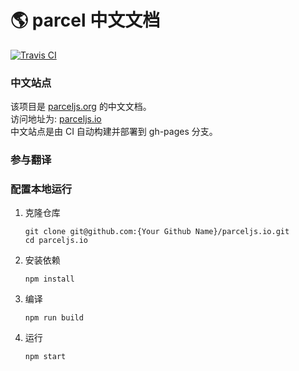 # 🌎 parcel 中文文档
[![Travis CI](https://api.travis-ci.org/docschina/parceljs.io.svg?branch=cn)](https://travis-ci.org/docschina/parceljs.io/)

### 中文站点
该项目是 [parceljs.org](https://parceljs.org) 的中文文档。<br>
访问地址为: [parceljs.io](https://parceljs.io)<br>
中文站点是由 CI 自动构建并部署到 gh-pages 分支。
### 参与翻译

### 配置本地运行

1. 克隆仓库

	```
	git clone git@github.com:{Your Github Name}/parceljs.io.git
	cd parceljs.io
	```
2. 安装依赖

	```
	npm install
	```
3. 编译
	
	```
	npm run build
	```
4. 运行
	
	```
	npm start
	```